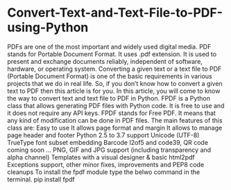 # Convert-Text-and-Text-File-to-PDF-using-Python
PDFs are one of the most important and widely used digital media. PDF stands for Portable Document Format. It uses .pdf extension. It is used to present and exchange documents reliably, independent of software, hardware, or operating system. Converting a given text or a text file to PDF (Portable Document Format) is one of the basic requirements in various projects that we do in real life. So, if you don’t know how to convert a given text to PDF then this article is for you. In this article, you will come to know the way to convert text and text file to PDF in Python.  FPDF is a Python class that allows generating PDF files with Python code. It is free to use and it does not require any API keys. FPDF stands for Free PDF. It means that any kind of modification can be done in PDF files.  The main features of this class are:  Easy to use It allows page format and margin It allows to manage page header and footer Python 2.5 to 3.7 support Unicode (UTF-8) TrueType font subset embedding Barcode I2of5 and code39, QR code coming soon … PNG, GIF and JPG support (including transparency and alpha channel) Templates with a visual designer &amp; basic html2pdf Exceptions support, other minor fixes, improvements and PEP8 code cleanups To install the fpdf module type the belwo command in the terminal.  pip install fpdf
